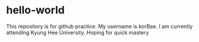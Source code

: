 # hello-world
 This repository is for github practice.
 My username is korBae.
 I am currently attending Kyung Hee University.
 Hoping for quick mastery
